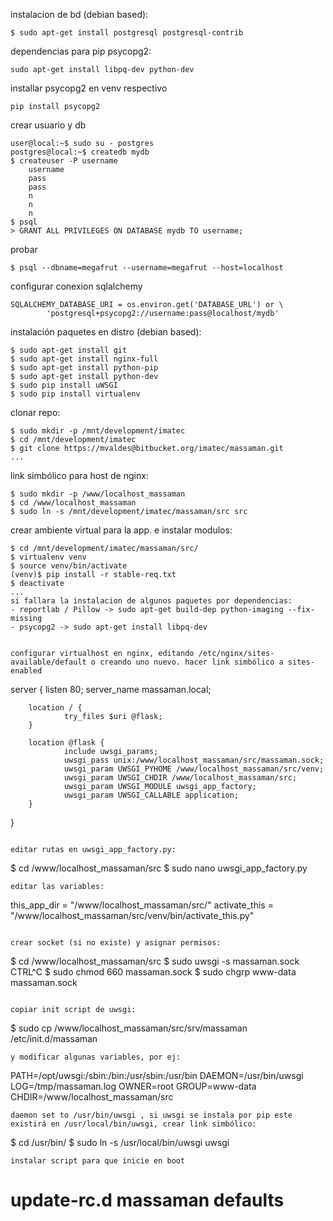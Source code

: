 instalacion de bd (debian based):
```
$ sudo apt-get install postgresql postgresql-contrib
```
dependencias para pip psycopg2:
```
sudo apt-get install libpq-dev python-dev
```
installar psycopg2 en venv respectivo
```
pip install psycopg2
```
crear usuario y db
```
user@local:~$ sudo su - postgres
postgres@local:~$ createdb mydb
$ createuser -P username
    username
    pass
    pass
    n
    n
    n
$ psql
> GRANT ALL PRIVILEGES ON DATABASE mydb TO username;
```
probar
```
$ psql --dbname=megafrut --username=megafrut --host=localhost
```
configurar conexion sqlalchemy
```
SQLALCHEMY_DATABASE_URI = os.environ.get('DATABASE_URL') or \
        'postgresql+psycopg2://username:pass@localhost/mydb'
```


instalación paquetes en distro (debian based):
```
$ sudo apt-get install git
$ sudo apt-get install nginx-full
$ sudo apt-get install python-pip
$ sudo apt-get install python-dev
$ sudo pip install uWSGI
$ sudo pip install virtualenv
```

clonar repo:
```
$ sudo mkdir -p /mnt/development/imatec
$ cd /mnt/development/imatec
$ git clone https://mvaldes@bitbucket.org/imatec/massaman.git
...
```

link simbólico para host de nginx:
```
$ sudo mkdir -p /www/localhost_massaman
$ cd /www/localhost_massaman
$ sudo ln -s /mnt/development/imatec/massaman/src src
```

crear ambiente virtual para la app. e instalar modulos:
```
$ cd /mnt/development/imatec/massaman/src/
$ virtualenv venv
$ source venv/bin/activate
(venv)$ pip install -r stable-req.txt
$ deactivate
...
si fallara la instalacion de algunos paquetes por dependencias:
- reportlab / Pillow -> sudo apt-get build-dep python-imaging --fix-missing
- psycopg2 -> sudo apt-get install libpq-dev


configurar virtualhost en nginx, editando /etc/nginx/sites-available/default o creando uno nuevo. hacer link simbólico a sites-enabled
```
server {
        listen 80;
        server_name massaman.local;

        location / {
                try_files $uri @flask;
        }

        location @flask {
                include uwsgi_params;
                uwsgi_pass unix:/www/localhost_massaman/src/massaman.sock;
                uwsgi_param UWSGI_PYHOME /www/localhost_massaman/src/venv;
                uwsgi_param UWSGI_CHDIR /www/localhost_massaman/src;
                uwsgi_param UWSGI_MODULE uwsgi_app_factory;
                uwsgi_param UWSGI_CALLABLE application;
        }
}
```

editar rutas en uwsgi_app_factory.py:
```
$ cd /www/localhost_massaman/src
$ sudo nano uwsgi_app_factory.py
```
editar las variables:
```
this_app_dir = "/www/localhost_massaman/src/"
activate_this = "/www/localhost_massaman/src/venv/bin/activate_this.py"
```

crear socket (si no existe) y asignar permisos:
```
$ cd /www/localhost_massaman/src
$ sudo uwsgi -s massaman.sock
CTRL^C
$ sudo chmod 660 massaman.sock
$ sudo chgrp www-data massaman.sock
```

copiar init script de uwsgi:
```
$ sudo cp /www/localhost_massaman/src/srv/massaman /etc/init.d/massaman
```
y modificar algunas variables, por ej:
```
PATH=/opt/uwsgi:/sbin:/bin:/usr/sbin:/usr/bin
DAEMON=/usr/bin/uwsgi
LOG=/tmp/massaman.log
OWNER=root
GROUP=www-data
CHDIR=/www/localhost_massaman/src
```
daemon set to /usr/bin/uwsgi , si uwsgi se instala por pip este existirá en /usr/local/bin/uwsgi, crear link simbólico:
```
$ cd /usr/bin/
$ sudo ln -s /usr/local/bin/uwsgi uwsgi
```
instalar script para que inicie en boot 
```
# update-rc.d massaman defaults
```